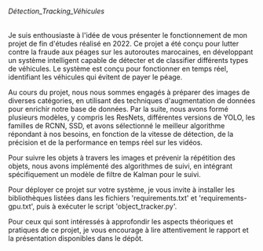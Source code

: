 ###### Détection_Tracking_Véhicules

Je suis enthousiaste à l'idée de vous présenter le fonctionnement de mon projet de fin d'études réalisé en 2022. 
Ce projet a été conçu pour lutter contre la fraude aux péages sur les autoroutes marocaines, en développant un système intelligent capable de détecter et de classifier différents types de véhicules. Le système est conçu pour fonctionner en temps réel, identifiant les véhicules qui évitent de payer le péage.

Au cours du projet, nous nous sommes engagés à préparer des images de diverses catégories, en utilisant des techniques d'augmentation de données pour enrichir notre base de données. Par la suite, nous avons formé plusieurs modèles, y compris les ResNets, différentes versions de YOLO, les familles de RCNN, SSD, et avons sélectionné le meilleur algorithme répondant à nos besoins, en fonction de la vitesse de détection, de la précision et de la performance en temps réel sur les vidéos.

Pour suivre les objets à travers les images et prévenir la répétition des objets, nous avons implémenté des algorithmes de suivi, en intégrant spécifiquement un modèle de filtre de Kalman pour le suivi.

Pour déployer ce projet sur votre système, je vous invite à installer les bibliothèques listées dans les fichiers 'requirements.txt' et 'requirements-gpu.txt', puis à exécuter le script 'object_tracker.py'.

Pour ceux qui sont intéressés à approfondir les aspects théoriques et pratiques de ce projet, je vous encourage à lire attentivement le rapport et la présentation disponibles dans le dépôt.





